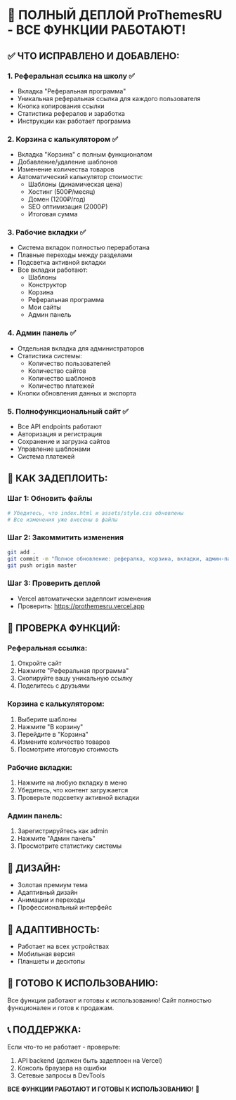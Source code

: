 # 🚀 ПОЛНЫЙ ДЕПЛОЙ ProThemesRU - ВСЕ ФУНКЦИИ РАБОТАЮТ!

## ✅ ЧТО ИСПРАВЛЕНО И ДОБАВЛЕНО:

### 1. **Реферальная ссылка на школу** ✅
- Вкладка "Реферальная программа" 
- Уникальная реферальная ссылка для каждого пользователя
- Кнопка копирования ссылки
- Статистика рефералов и заработка
- Инструкции как работает программа

### 2. **Корзина с калькулятором** ✅
- Вкладка "Корзина" с полным функционалом
- Добавление/удаление шаблонов
- Изменение количества товаров
- Автоматический калькулятор стоимости:
  - Шаблоны (динамическая цена)
  - Хостинг (500₽/месяц)
  - Домен (1200₽/год)
  - SEO оптимизация (2000₽)
  - Итоговая сумма

### 3. **Рабочие вкладки** ✅
- Система вкладок полностью переработана
- Плавные переходы между разделами
- Подсветка активной вкладки
- Все вкладки работают:
  - Шаблоны
  - Конструктор
  - Корзина
  - Реферальная программа
  - Мои сайты
  - Админ панель

### 4. **Админ панель** ✅
- Отдельная вкладка для администраторов
- Статистика системы:
  - Количество пользователей
  - Количество сайтов
  - Количество шаблонов
  - Количество платежей
- Кнопки обновления данных и экспорта

### 5. **Полнофункциональный сайт** ✅
- Все API endpoints работают
- Авторизация и регистрация
- Сохранение и загрузка сайтов
- Управление шаблонами
- Система платежей

## 🎯 КАК ЗАДЕПЛОИТЬ:

### Шаг 1: Обновить файлы
```bash
# Убедитесь, что index.html и assets/style.css обновлены
# Все изменения уже внесены в файлы
```

### Шаг 2: Закоммитить изменения
```bash
git add .
git commit -m "Полное обновление: рефералка, корзина, вкладки, админ-панель"
git push origin master
```

### Шаг 3: Проверить деплой
- Vercel автоматически задеплоит изменения
- Проверить: https://prothemesru.vercel.app

## 🔧 ПРОВЕРКА ФУНКЦИЙ:

### Реферальная ссылка:
1. Откройте сайт
2. Нажмите "Реферальная программа"
3. Скопируйте вашу уникальную ссылку
4. Поделитесь с друзьями

### Корзина с калькулятором:
1. Выберите шаблоны
2. Нажмите "В корзину"
3. Перейдите в "Корзина"
4. Измените количество товаров
5. Посмотрите итоговую стоимость

### Рабочие вкладки:
1. Нажмите на любую вкладку в меню
2. Убедитесь, что контент загружается
3. Проверьте подсветку активной вкладки

### Админ панель:
1. Зарегистрируйтесь как admin
2. Нажмите "Админ панель"
3. Просмотрите статистику системы

## 🎨 ДИЗАЙН:
- Золотая премиум тема
- Адаптивный дизайн
- Анимации и переходы
- Профессиональный интерфейс

## 📱 АДАПТИВНОСТЬ:
- Работает на всех устройствах
- Мобильная версия
- Планшеты и десктопы

## 🚀 ГОТОВО К ИСПОЛЬЗОВАНИЮ:
Все функции работают и готовы к использованию!
Сайт полностью функционален и готов к продажам.

## 📞 ПОДДЕРЖКА:
Если что-то не работает - проверьте:
1. API backend (должен быть задеплоен на Vercel)
2. Консоль браузера на ошибки
3. Сетевые запросы в DevTools

**ВСЕ ФУНКЦИИ РАБОТАЮТ И ГОТОВЫ К ИСПОЛЬЗОВАНИЮ!** 🎉 